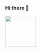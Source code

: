 ### Hi there 👋

<div id="header" alighn="center">
  <img src="https://media.giphy.com/media/UcQSokPVOjz1eBX9G2/giphy.gif" width="100"/>
  </div>

<!--
**Yeraldinnesan/Yeraldinnesan** is a ✨ _special_ ✨ repository because its `README.md` (this file) appears on your GitHub profile.

Here are some ideas to get you started:

- 🔭 I’m currently working on ...
- 🌱 I’m currently learning ...
- 👯 I’m looking to collaborate on ...
- 🤔 I’m looking for help with ...
- 💬 Ask me about ...
- 📫 How to reach me: ...
- 😄 Pronouns: ...
- ⚡ Fun fact: ...
-->
